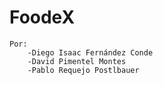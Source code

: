 # FoodeX
    Por:
        -Diego Isaac Fernández Conde
        -David Pimentel Montes
        -Pablo Requejo Postlbauer
